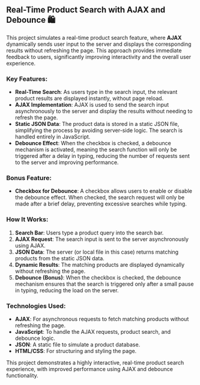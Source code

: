 ## Real-Time Product Search with AJAX and Debounce 🛍️

This project simulates a real-time product search feature, where **AJAX** dynamically sends user input to the server and displays the corresponding results without refreshing the page. This approach provides immediate feedback to users, significantly improving interactivity and the overall user experience.

### Key Features:
- **Real-Time Search**: As users type in the search input, the relevant product results are displayed instantly, without page reload.
- **AJAX Implementation**: AJAX is used to send the search input asynchronously to the server and display the results without needing to refresh the page.
- **Static JSON Data**: The product data is stored in a static JSON file, simplifying the process by avoiding server-side logic. The search is handled entirely in JavaScript.
- **Debounce Effect**: When the checkbox is checked, a debounce mechanism is activated, meaning the search function will only be triggered after a delay in typing, reducing the number of requests sent to the server and improving performance.

### Bonus Feature:
- **Checkbox for Debounce**: A checkbox allows users to enable or disable the debounce effect. When checked, the search request will only be made after a brief delay, preventing excessive searches while typing.

### How It Works:
1. **Search Bar**: Users type a product query into the search bar.
2. **AJAX Request**: The search input is sent to the server asynchronously using AJAX.
3. **JSON Data**: The server (or local file in this case) returns matching products from the static JSON data.
4. **Dynamic Results**: The matching products are displayed dynamically without refreshing the page.
5. **Debounce (Bonus)**: When the checkbox is checked, the debounce mechanism ensures that the search is triggered only after a small pause in typing, reducing the load on the server.

### Technologies Used:
- **AJAX**: For asynchronous requests to fetch matching products without refreshing the page.
- **JavaScript**: To handle the AJAX requests, product search, and debounce logic.
- **JSON**: A static file to simulate a product database.
- **HTML/CSS**: For structuring and styling the page.
  
This project demonstrates a highly interactive, real-time product search experience, with improved performance using AJAX and debounce functionality.
